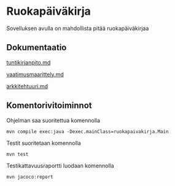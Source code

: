 # Ruokapäiväkirja
Sovelluksen avulla on mahdollista pitää ruokapäiväkirjaa 

## Dokumentaatio
[tuntikirjanpito.md](https://github.com/Jarkkorm/ot-harjoitustyo/blob/master/Ruokapaivakirja/Dokumentaatio/tuntikirjanpito.md)

[vaatimusmaarittely.md](https://github.com/Jarkkorm/ot-harjoitustyo/blob/master/Ruokapaivakirja/Dokumentaatio/vaatimusmaarittely.md)

[arkkitehtuuri.md](https://github.com/Jarkkorm/ot-harjoitustyo/blob/master/Ruokapaivakirja/Dokumentaatio/arkkitehtuuri.md)

## Komentorivitoiminnot

Ohjelman saa suoritettua komennolla

```
mvn compile exec:java -Dexec.mainClass=ruokapaivakirja.Main
```

Testit suoritetaan komennolla

```
mvn test
```

Testikattavuusraportti luodaan komennolla

```
mvn jacoco:report
```
